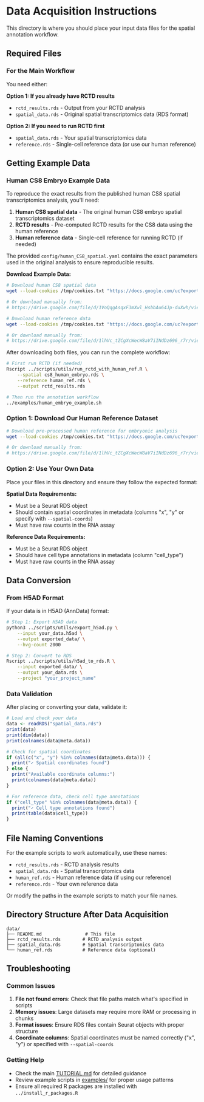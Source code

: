 # Data Acquisition Instructions

This directory is where you should place your input data files for the spatial annotation workflow.

## Required Files

### For the Main Workflow
You need either:

**Option 1: If you already have RCTD results**
- `rctd_results.rds` - Output from your RCTD analysis
- `spatial_data.rds` - Original spatial transcriptomics data (RDS format)

**Option 2: If you need to run RCTD first**  
- `spatial_data.rds` - Your spatial transcriptomics data
- `reference.rds` - Single-cell reference data (or use our human reference)

## Getting Example Data

### Human CS8 Embryo Example Data

To reproduce the exact results from the published human CS8 spatial transcriptomics analysis, you'll need:

1. **Human CS8 spatial data** - The original human CS8 embryo spatial transcriptomics dataset
2. **RCTD results** - Pre-computed RCTD results for the CS8 data using the human reference
3. **Human reference data** - Single-cell reference for running RCTD (if needed)

The provided `config/human_CS8_spatial.yaml` contains the exact parameters used in the original analysis to ensure reproducible results.

**Download Example Data:**

```bash
# Download human CS8 spatial data
wget --load-cookies /tmp/cookies.txt "https://docs.google.com/uc?export=download&confirm=$(wget --quiet --save-cookies /tmp/cookies.txt --keep-session-cookies --no-check-certificate 'https://docs.google.com/uc?export=download&id=1VoQqgAsqxF3mXwl_HsbbAu64Jp-duXwh' -O- | sed -rn 's/.*confirm=([0-9A-Za-z_]+).*/\1\n/p')&id=1VoQqgAsqxF3mXwl_HsbbAu64Jp-duXwh" -O cs8_human_embryo.rds && rm -rf /tmp/cookies.txt

# Or download manually from:
# https://drive.google.com/file/d/1VoQqgAsqxF3mXwl_HsbbAu64Jp-duXwh/view?usp=drive_link

# Download human reference data  
wget --load-cookies /tmp/cookies.txt "https://docs.google.com/uc?export=download&confirm=$(wget --quiet --save-cookies /tmp/cookies.txt --keep-session-cookies --no-check-certificate 'https://docs.google.com/uc?export=download&id=1lhVc_tZCgXcWecW8aV7iINdDz696_r7r' -O- | sed -rn 's/.*confirm=([0-9A-Za-z_]+).*/\1\n/p')&id=1lhVc_tZCgXcWecW8aV7iINdDz696_r7r" -O human_ref.rds && rm -rf /tmp/cookies.txt

# Or download manually from:
# https://drive.google.com/file/d/1lhVc_tZCgXcWecW8aV7iINdDz696_r7r/view?usp=drive_link
```

After downloading both files, you can run the complete workflow:

```bash
# First run RCTD (if needed)
Rscript ../scripts/utils/run_rctd_with_human_ref.R \
    --spatial cs8_human_embryo.rds \
    --reference human_ref.rds \
    --output rctd_results.rds

# Then run the annotation workflow
../examples/human_embryo_example.sh
```

### Option 1: Download Our Human Reference Dataset

```bash
# Download pre-processed human reference for embryonic analysis
wget --load-cookies /tmp/cookies.txt "https://docs.google.com/uc?export=download&confirm=$(wget --quiet --save-cookies /tmp/cookies.txt --keep-session-cookies --no-check-certificate 'https://docs.google.com/uc?export=download&id=1lhVc_tZCgXcWecW8aV7iINdDz696_r7r' -O- | sed -rn 's/.*confirm=([0-9A-Za-z_]+).*/\1\n/p')&id=1lhVc_tZCgXcWecW8aV7iINdDz696_r7r" -O human_ref.rds && rm -rf /tmp/cookies.txt

# Or download manually from:
# https://drive.google.com/file/d/1lhVc_tZCgXcWecW8aV7iINdDz696_r7r/view?usp=drive_link
```

### Option 2: Use Your Own Data

Place your files in this directory and ensure they follow the expected format:

**Spatial Data Requirements:**
- Must be a Seurat RDS object
- Should contain spatial coordinates in metadata (columns "x", "y" or specify with `--spatial-coords`)
- Must have raw counts in the RNA assay

**Reference Data Requirements:**
- Must be a Seurat RDS object  
- Should have cell type annotations in metadata (column "cell_type")
- Must have raw counts in the RNA assay

## Data Conversion

### From H5AD Format

If your data is in H5AD (AnnData) format:

```bash
# Step 1: Export H5AD data
python3 ../scripts/utils/export_h5ad.py \
    --input your_data.h5ad \
    --output exported_data/ \
    --hvg-count 2000

# Step 2: Convert to RDS
Rscript ../scripts/utils/h5ad_to_rds.R \
    --input exported_data/ \
    --output your_data.rds \
    --project "your_project_name"
```

### Data Validation

After placing or converting your data, validate it:

```R
# Load and check your data
data <- readRDS("spatial_data.rds")
print(data)
print(dim(data))
print(colnames(data@meta.data))

# Check for spatial coordinates
if (all(c("x", "y") %in% colnames(data@meta.data))) {
  print("✓ Spatial coordinates found")
} else {
  print("Available coordinate columns:")
  print(colnames(data@meta.data))
}

# For reference data, check cell type annotations
if ("cell_type" %in% colnames(data@meta.data)) {
  print("✓ Cell type annotations found")
  print(table(data$cell_type))
}
```

## File Naming Conventions

For the example scripts to work automatically, use these names:
- `rctd_results.rds` - RCTD analysis results
- `spatial_data.rds` - Spatial transcriptomics data  
- `human_ref.rds` - Human reference data (if using our reference)
- `reference.rds` - Your own reference data

Or modify the paths in the example scripts to match your file names.

## Directory Structure After Data Acquisition

```
data/
├── README.md                # This file
├── rctd_results.rds        # RCTD analysis output
├── spatial_data.rds        # Spatial transcriptomics data
└── human_ref.rds           # Reference data (optional)
```

## Troubleshooting

### Common Issues
1. **File not found errors**: Check that file paths match what's specified in scripts
2. **Memory issues**: Large datasets may require more RAM or processing in chunks
3. **Format issues**: Ensure RDS files contain Seurat objects with proper structure
4. **Coordinate columns**: Spatial coordinates must be named correctly ("x", "y") or specified with `--spatial-coords`

### Getting Help
- Check the main [TUTORIAL.md](../TUTORIAL.md) for detailed guidance
- Review example scripts in [examples/](../examples/) for proper usage patterns
- Ensure all required R packages are installed with `../install_r_packages.R`
